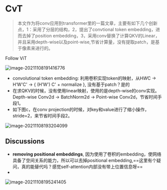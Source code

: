 # CvT

> 本文作为将conv应用到transformer里的一篇文章，主要有如下几个创新点，1：采用了分层的结构，2，提出了convtional token embedding，进而去掉了position embedding，3，采用conv替换了计算QKV的Linear，并且采用depth-wise以及point-wise,节省计算量，没有提取patch，是基于像素来进行的。







Follow ViT



![image-20211108191416776](..\..\images\image-20211108191416776.png)

* convolutional token embedding: 利用卷积实现token的映射，从H*W*C -> H‘W'C' -> { (H’W') C' + normalize }, 没有基于patch？是的
* 在求QKV的时候，没有使用linear映射，使用的是depth-wise的conv实现。Depth-wise Conv2d →
  BatchNorm2d → Point-wise Conv2d，节省时间手段1。
* 如下图c，在conv projection的时候，对key和value进行了缩小操作，stride=2，来节省时间手段2。

![image-20211108193204099](..\..\images\image-20211108193204099.png)



## Discussions

- **removing positional embeddings**, 因为使用了卷积的embedding，使网络具备了空间关系的能力，所以可以去掉positional embedding,==这里有个疑问，真的能替代吗？感觉self-attention内部没有带上位置信息呀==
- 

![image-20211108195241405](..\..\images\image-20211108195241405.png)